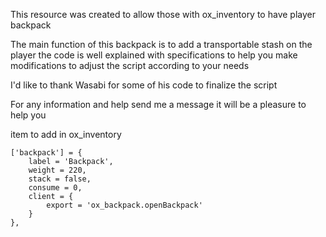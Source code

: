 This resource was created to allow those with ox_inventory to have player backpack

The main function of this backpack is to add a transportable stash on the player the code is well explained with specifications to help you make modifications to adjust the script according to your needs

I'd like to thank Wasabi for some of his code to finalize the script

For any information and help send me a message it will be a pleasure to help you

item to add in ox_inventory

	['backpack'] = {
		label = 'Backpack',
		weight = 220,
		stack = false,
		consume = 0,
		client = {
			export = 'ox_backpack.openBackpack'
		}
	},
